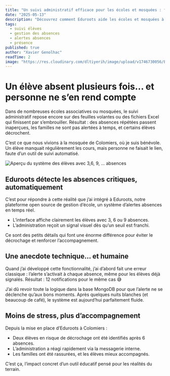 ```yaml
---
title: "Un suivi administratif efficace pour les écoles et mosquées : fini les oublis grâce aux alertes absences d’Eduroots"
date: "2025-05-13"
description: "Découvrez comment Eduroots aide les écoles et mosquées à suivre les absences élèves efficacement, grâce à des alertes automatiques et une interface simple."
tags:
  - suivi élèves
  - gestion des absences
  - alertes absences
  - présence
published: true
author: "Xavier Genolhac"
readTime: 2
image: "https://res.cloudinary.com/dltiyerih/image/upload/v1746730056/Eduroots/Laptop_Students_Often_Missed_zsoist.webp"
---
```


# Un élève absent plusieurs fois... et personne ne s’en rend compte

Dans de nombreuses écoles associatives ou mosquées, le suivi administratif repose encore sur des feuilles volantes ou des fichiers Excel qui finissent par s’embrouiller. Résultat : des absences répétées passent inaperçues, les familles ne sont pas alertées à temps, et certains élèves décrochent.

C’est ce que nous vivions à la mosquée de Colomiers, où je suis bénévole. Un élève manquait régulièrement les cours, mais personne ne faisait le lien, faute d’un outil de suivi automatisé.

![Aperçu du système des élèves avec 3,6, 9, ... absences](https://res.cloudinary.com/dltiyerih/image/upload/v1746730056/Eduroots/Laptop_Students_Often_Missed_zsoist.webp)

## Eduroots détecte les absences critiques, automatiquement

C’est pour répondre à cette réalité que j’ai intégré à Eduroots, notre plateforme open source de gestion d’école, un système d’alertes absences en temps réel.

- L’interface affiche clairement les élèves avec 3, 6 ou 9 absences.
- L’administration reçoit un signal visuel dès qu’un seuil est franchi.

Ce sont des petits détails qui font une énorme différence pour éviter le décrochage et renforcer l’accompagnement.

## Une anecdote technique… et humaine

Quand j’ai développé cette fonctionnalité, j’ai d’abord fait une erreur classique : l’alerte s’activait à chaque absence, même pour les élèves déjà signalés. Résultat : 12 notifications pour le même cas 😅

J’ai dû revoir toute la logique dans la base MongoDB pour que l’alerte ne se déclenche qu’aux bons moments. Après quelques nuits blanches (et beaucoup de café), le système est aujourd’hui parfaitement fluide.

## Moins de stress, plus d’accompagnement

Depuis la mise en place d’Eduroots à Colomiers :

- Deux élèves en risque de décrochage ont été identifiés après 6 absences.
- L’administration a réagi rapidement via la messagerie interne.
- Les familles ont été rassurées, et les élèves mieux accompagnés.

C’est ça, l’impact concret d’un outil éducatif pensé pour les réalités du terrain.
